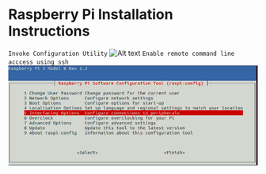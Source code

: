 # Raspberry Pi Installation Instructions
`Invoke Configuration Utility`
![Alt text](master/docs/images/1.png)
`Enable remote command line acccess using ssh`
![Step 1](https://github.com/stteff/An-Open-Educational-RPi-Robot/blob/master/docs/images/2.png)

